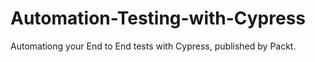 # Automation-Testing-with-Cypress

Automationg your End to End tests with Cypress, published by Packt.